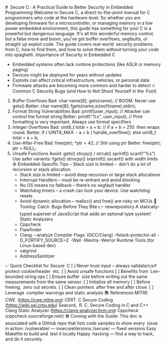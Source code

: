 # Secure C : A Practical Guide to Better Security in Embedded Programming
Welcome to Secure C, a direct-to-the-point manual for C programmers who code at the hardware level. So whether you are developing firmware for a microcontroller, or managing memory in a low power embedded environment, this guide has something for you!
C is a powerful but dangerous language. It's all this wonderful memory control, but a false move and boom, you've got buffer overflows, segfaults, or straight up exploit code. The guide covers real-world security problems from C, how to find them, and how to solve them without turning your code into spaghetti.
Importance of Security in Embedded C
- Embedded systems often lack runtime protections (like ASLR or memory paging)
- Devices might be deployed for years without updates
- Exploits can affect critical infrastructure, vehicles, or personal data
- Firmware attacks are becoming more common and harder to detect
🔥 Common C Security Bugs (and How to Not Shoot Yourself in the Foot)
1. Buffer Overflows
Bad:
char name[8];
gets(name); // BOOM. Never use gets()
Better:
char name[8];
fgets(name,sizeof(name),stdin);
2. Format String Vulnerabilities
Bad:
printf(user_input); // Attacker can control the format string
Better:
printf("%s", user_input); // Print formatting is very important. Always use format specifiers
3. Integer Overflows
Bad:
uint8_t total = a + b; // if a + b > 255 then wraps round.
Better:
if ( UINT8_MAX - a < b ) handle_overflow();
else uint8_t total = a + b;
4. Use-After-Free
Bad:
free(ptr);
*ptr = 42; // Still using ptr
Better:
free(ptr);
ptr = NULL;
5. Unsafe Functions
Avoid:
gets()
strcpy() / strcat()
sprintf()
scanf("%s")
Use safer variants:
fgets()
strncpy()
snprintf()
sscanf() with width limits
⚙️ Embedded-Specific Tips
    – Stack size is limited – don’t do a lot of recursion or stack allocation
    - Stack size is limited – avoid deep recursion or large stack allocations
    - Interrupt Handlers – must be re-entrant and avoid blocking
    - No OS means no fallback – there’s no segfault handler
    - Watchdog timers – a crash can lock your device. Use watchdog resets
    - Avoid dynamic allocation – malloc() and free() are risky on MCUs
🧪 Tooling: Catch Bugs Before They Bite 👉 newrepository A statically-typed superset of JavaScript that adds an optional type system!
Static Analyzers
    - Cppcheck
    - Flawfinder
    - Clang --analyze
Compiler Flags (GCC/Clang)
-fstack-protector-all -D_FORTIFY_SOURCE=2 -Wall -Wextra -Werror
Runtime Tools (for Linux-based dev)
    - valgrind
    - AddressSanitizer

✅ Quick Checklist for Secure C
[ ] Never trust input – always validate/csrf protect cookie/header etc.
[ ] Avoid unsafe functions
[ ] Benefits from Len-bounded string ops
[ ] Ensure buffer size before writing out the same measurements from the same sensor.
[ ] Initialize all memory
[ ] Before freeing, zero out secrets.
[ ] Clean pointers after free and after close.
[ ] Leverage compiler warnings and static analysis
📚 References
MITRE CWE (https://cwe.mitre.org)
CERT C Secure Coding (https://wiki.sei.cmu.edu)
Seacord, R. C. Secure Coding in C and C++
Clang Static Analyzer (https://clang-analyzer.llvm.org)
Cppcheck (cppcheck.sourceforge.net/)
🛠 Coming with the Guide:
This doc is associated with a GitHub repo that lists code samples to show every issue in action:
/vulnerable/ — insecureVersions
/secure/ — fixed versions
Easy Makefile to build and test it locally
Happy hacking — find a way to hack, and do it securely.

